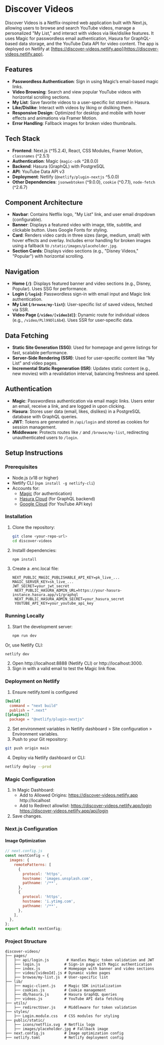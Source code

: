 # Discover Videos

Discover Videos is a Netflix-inspired web application built with Next.js, allowing users to browse and search YouTube videos, manage a personalized "My List," and interact with videos via like/dislike features. It uses Magic for passwordless email authentication, Hasura for GraphQL-based data storage, and the YouTube Data API for video content. The app is deployed on Netlify at [https://discover-videos.netlify.app](https://discover-videos.netlify.app).

## Features

- **Passwordless Authentication**: Sign in using Magic’s email-based magic links.
- **Video Browsing**: Search and view popular YouTube videos with horizontal scrolling sections.
- **My List**: Save favorite videos to a user-specific list stored in Hasura.
- **Like/Dislike**: Interact with videos by liking or disliking them.
- **Responsive Design**: Optimized for desktop and mobile with hover effects and animations via Framer Motion.
- **Error Handling**: Fallback images for broken video thumbnails.

## Tech Stack

- **Frontend**: Next.js (^15.2.4), React, CSS Modules, Framer Motion, `classnames` (^2.5.1)
- **Authentication**: Magic (`magic-sdk` ^28.0.0)
- **Backend**: Hasura (GraphQL) with PostgreSQL
- **API**: YouTube Data API v3
- **Deployment**: Netlify (`@netlify/plugin-nextjs` ^5.0.0)
- **Other Dependencies**: `jsonwebtoken` (^9.0.0), `cookie` (^0.7.1), `node-fetch` (^2.6.7)

## Component Architecture

- **Navbar**: Contains Netflix logo, "My List" link, and user email dropdown (configurable).
- **Banner**: Displays a featured video with image, title, subtitle, and clickable button. Uses Google Fonts for styling.
- **Card**: Renders video cards in three sizes (large, medium, small) with hover effects and overlay. Includes error handling for broken images using a fallback to `/static/images/placeholder.jpg`.
- **Section Cards**: Displays video sections (e.g., "Disney Videos," "Popular") with horizontal scrolling.

## Navigation

- **Home (`/`)**: Displays featured banner and video sections (e.g., Disney, Popular). Uses SSG for performance.
- **Login (`/login`)**: Passwordless sign-in with email input and Magic link authentication.
- **My List (`/browse/my-list`)**: User-specific list of saved videos, fetched via SSR.
- **Video Page (`/video/[videoId]`)**: Dynamic route for individual videos (e.g., `/video/PLl99DlL6b4`). Uses SSR for user-specific data.

## Data Fetching

- **Static Site Generation (SSG)**: Used for homepage and genre listings for fast, scalable performance.
- **Server-Side Rendering (SSR)**: Used for user-specific content like "My List" and video pages.
- **Incremental Static Regeneration (ISR)**: Updates static content (e.g., new movies) with a revalidation interval, balancing freshness and speed.

## Authentication

- **Magic**: Passwordless authentication via email magic links. Users enter an email, receive a link, and are logged in upon clicking.
- **Hasura**: Stores user data (email, likes, dislikes) in a PostgreSQL database with GraphQL queries.
- **JWT**: Tokens are generated in `/api/login` and stored as cookies for session management.
- **Middleware**: Protects routes like `/` and `/browse/my-list`, redirecting unauthenticated users to `/login`.

## Setup Instructions

### Prerequisites

- Node.js (v18 or higher)
- Netlify CLI (`npm install -g netlify-cli`)
- Accounts for:
  - [Magic](https://dashboard.magic.link) (for authentication)
  - [Hasura Cloud](https://cloud.hasura.io) (for GraphQL backend)
  - [Google Cloud](https://console.cloud.google.com) (for YouTube API key)

### Installation

1. Clone the repository:
   ```bash
   git clone <your-repo-url>
   cd discover-videos
   ```
2. Installl dependencies:
   ```bash
   npm install
   ```
3. Create a .enc.local file:
   ```env
   NEXT_PUBLIC_MAGIC_PUBLISHABLE_API_KEY=pk_live_...
   MAGIC_SERVER_KEY=sk_live_...
   JWT_SECRET=your_jwt_secret
    NEXT_PUBLIC_HASURA_ADMIN_URL=https://your-hasura-instance.hasura.app/v1/graphql
    NEXT_PUBLIC_HASURA_ADMIN_SECRET=your_hasura_secret
    YOUTUBE_API_KEY=your_youtube_api_key
   ```
### Running Locally

1. Start the development server:
   ```bash
   npm run dev
   ```
Or, use Netlify CLI:
  ```bash
  netlify dev
```
2. Open http://localhost:8888 (Netlify CLI) or http://localhost:3000.
3. Sign in with a valid email to test the Magic link flow.

### Deployment on Netlify
1. Ensure netlify.toml is configured
```toml
[build]
  command = "next build"
  publish = ".next"
[[plugins]]
  package = "@netlify/plugin-nextjs"
```
2. Set environment variables in Netlify dashboard > Site configuration > Environment variables.
3. Push to your Git repository:
```bash
git push origin main
```
4. Deploy via Netlify dashboard or CLI:
```bash
netlify deploy --prod
```

### Magic Configuration
1. In Magic Dashboard:
   - Add to Allowed Origins:
       https://discover-videos.netlify.app
       http://localhost
   - Add to Redirect allowlist:
       https://discover-videos.netlify.app/login
       https://discover-videos.netlify.app/api/login
2. Save changes.

### Next.js Configuration
####  Image Optimization
```javascript
// next.config.js
const nextConfig = {
  images: {
    remotePatterns: [
      {
        protocol: 'https',
        hostname: 'images.unsplash.com',
        pathname: '/**',
      },
      {
        protocol: 'https',
        hostname: 'i.ytimg.com',
        pathname: '/**',
      },
    ],
  },
};
export default nextConfig;
```
### Project Structure
```text
discover-videos/
├── pages/
│   ├── api/login.js        # Handles Magic token validation and JWT
│   ├── login.js           # Sign-in page with Magic authentication
│   ├── index.js           # Homepage with banner and video sections
│   ├── video/[videoId].js # Dynamic video pages
│   ├── browse/my-list.js  # User-specific list
├── lib/
│   ├── magic-client.js    # Magic SDK initialization
│   ├── cookies.js         # Cookie management
│   ├── db/hasura.js       # Hasura GraphQL queries
│   ├── videos.js          # YouTube API data fetching
├── utils/
│   ├── redirectUser.js    # Middleware for token validation
├── styles/
│   ├── Login.module.css   # CSS modules for styling
├── public/static/
│   ├── icons/netflix.svg  # Netflix logo
│   ├── images/placeholder.jpg # Fallback image
├── next.config.js         # Image optimization config
├── netlify.toml           # Netlify deployment config
```



   
